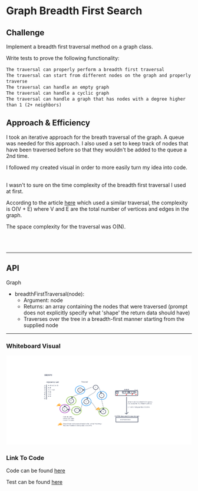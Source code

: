 # Graph Breadth First Search

## Challenge

Implement a breadth first traversal method on a graph class.

Write tests to prove the following functionality:

    The traversal can properly perform a breadth first traversal
    The traversal can start from different nodes on the graph and properly traverse
    The traversal can handle an empty graph
    The traversal can handle a cyclic graph
    The traversal can handle a graph that has nodes with a degree higher than 1 (2+ neighbors)

## Approach & Efficiency
<!-- What approach did you take? Why? What is the Big O space/time for this approach? -->
I took an iterative approach for the breath traversal of the graph. A queue was needed for this approach. I also used a set to keep track of nodes that have been traversed before so that they wouldn't be added to the queue a 2nd time.

I followed my created visual in order to more easily turn my idea into code.

<br>
I wasn't to sure on the time complexity of the breadth first traversal I used at first.

According to the article [here](https://www.techiedelight.com/breadth-first-search/) which used a similar traversal, the complexity is O(V + E) where V and E are the total number of vertices and edges in the graph.

The space complexity for the traversal was O(N).

<br><br>

-----

## API
<!-- Description of each method publicly available to your Linked List -->

Graph

* breadthFirstTraversal(node):
  * Argument: node
  * Returns: an array containing the nodes that were traversed (prompt does not explicitly specify what 'shape' the return data should have)
  * Traverses over the tree in a breadth-first manner starting from the supplied node

-----

### Whiteboard Visual

![Solution approach diagram](./graph.png)

### Link To Code

Code can be found [here](./graph.js)

Test can be found [here](./graph-bft.test.js)

